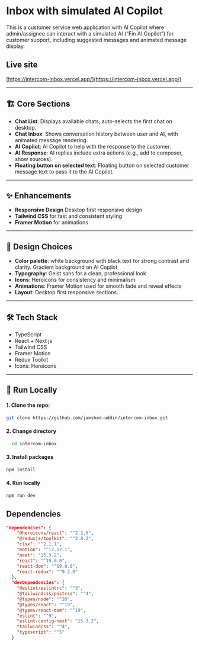 # Inbox with simulated AI Copilot

This is a customer service web application with AI Copilot where admin/assignee can interact with a simulated AI (“Fin AI Copilot”) for customer support, including suggested messages and animated message display.

## Live site

[https://intercom-inbox.vercel.app/](https://intercom-inbox.vercel.app/)

---

## 🏗 Core Sections

- **Chat List**: Displays available chats; auto-selects the first chat on desktop.
- **Chat Inbox**: Shows conversation history between user and AI, with animated message rendering.
- **AI Copilot**: AI Copilot to help with the response to the customer.
- **AI Response**: AI replies include extra actions (e.g., add to composer, show sources).
- **Floating button on selected text**: Floating button on selected customer message text to pass it to the AI Copilot.

---

## ✨ Enhancements

- **Responsive Design** Desktop first responsive design
- **Tailwind CSS** for fast and consistent styling
- **Framer Motion** for animations

---

## 🎨 Design Choices

- **Color palette**: white background with black text for strong contrast and clarity. Gradient background on AI Copilot
- **Typography**: Geist sans for a clean, professional look
- **Icons**: Heroicons for consistency and minimalism
- **Animations**: Framer Motion used for smooth fade and reveal effects
- **Layout**: Desktop first responsive sections.

---

## 🛠 Tech Stack

- TypeScript
- React + Next js
- Tailwind CSS
- Framer Motion
- Redux Toolkit
- Icons: Heroicons

---

## 🧪 Run Locally

#### 1. Clone the repo:

```bash
git clone https://github.com/jamshed-uddin/intercom-inbox.git
```

#### 2. Change directory

```bash
  cd intercom-inbox
```

#### 3. Install packages

```bash
npm install
```

#### 4. Run locally

```bash
npm run dev
```

## Dependencies

```json
"dependencies": {
    "@heroicons/react": "^2.2.0",
    "@reduxjs/toolkit": "^2.8.2",
    "clsx": "^2.1.1",
    "motion": "^12.12.1",
    "next": "15.3.2",
    "react": "^19.0.0",
    "react-dom": "^19.0.0",
    "react-redux": "^9.2.0"
  },
  "devDependencies": {
    "@eslint/eslintrc": "^3",
    "@tailwindcss/postcss": "^4",
    "@types/node": "^20",
    "@types/react": "^19",
    "@types/react-dom": "^19",
    "eslint": "^9",
    "eslint-config-next": "15.3.2",
    "tailwindcss": "^4",
    "typescript": "^5"
  }
```
